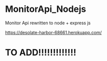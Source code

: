 # MonitorApi_Nodejs
Monitor Api rewritten to node + express js

https://desolate-harbor-68661.herokuapp.com/

# TO ADD!!!!!!!!!!!!!
